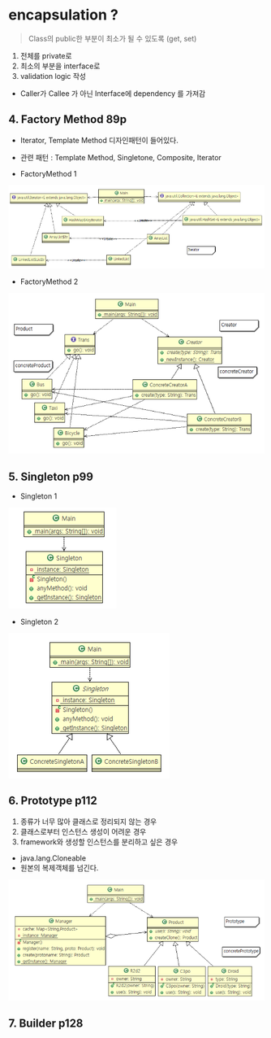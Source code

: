 # encapsulation ?
> Class의 public한 부분이 최소가 될 수 있도록 (get, set)
1. 전체를 private로
2. 최소의 부분을 interface로
3. validation logic 작성
- Caller가 Callee 가 아닌 Interface에 dependency 를 가져감

## 4. Factory Method 89p
- Iterator, Template Method 디자인패턴이 들어있다.
- 관련 패턴 : Template Method, Singletone, Composite, Iterator

- FactoryMethod 1

![factoryMethod1](../cr_FactoryMethod2/img1.PNG)

- FactoryMethod 2

![factoryMethod2](../cr_FactoryMethod2/img2.PNG)

## 5. Singleton p99
- Singleton 1

![Singleton](../cr_Singleton2/img.PNG)

- Singleton 2

![Singleton2](../cr_Singleton2/img2.PNG)

## 6. Prototype p112
1. 종류가 너무 많아 클래스로 정리되지 않는 경우
2. 클래스로부터 인스턴스 생성이 어려운 경우
3. framework와 생성할 인스턴스를 분리하고 싶은 경우

- java.lang.Cloneable
- 원본의 복제객체를 넘긴다.

![Prototype](../cr_Prototype2/img.PNG)


## 7. Builder p128
